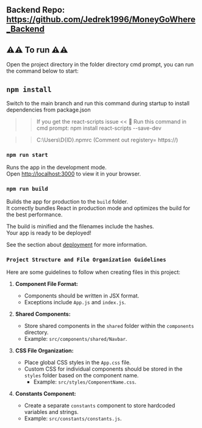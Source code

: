 ## Backend Repo: https://github.com/Jedrek1996/MoneyGoWhere_Backend
## ⚠️⚠️ To run ⚠️⚠️

Open the project directory in the folder directory cmd prompt, you can run the command below to start:

## `npm install`
Switch to the main branch and run this command during startup to install dependencies from package.json

> > If you get the react-scripts issue <<
> > 🥓 Run this command in cmd prompt: npm install react-scripts --save-dev

> > C:\Users\D{ID}\.npmrc (Comment out registery= https://)

### `npm run start`

Runs the app in the development mode.\
Open [http://localhost:3000](http://localhost:3000) to view it in your browser.

### `npm run build`

Builds the app for production to the `build` folder.\
It correctly bundles React in production mode and optimizes the build for the best performance.

The build is minified and the filenames include the hashes.\
Your app is ready to be deployed!

See the section about [deployment](https://facebook.github.io/create-react-app/docs/deployment) for more information.

### `Project Structure and File Organization Guidelines`

Here are some guidelines to follow when creating files in this project:

1. **Component File Format:**
   - Components should be written in JSX format.
   - Exceptions include `App.js` and `index.js`.

2. **Shared Components:**
   - Store shared components in the `shared` folder within the `components` directory.
   - Example: `src/components/shared/Navbar`.

3. **CSS File Organization:**
   - Place global CSS styles in the `App.css` file.
   - Custom CSS for individual components should be stored in the `styles` folder based on the component name.
     - Example: `src/styles/ComponentName.css`.

4. **Constants Component:**
   - Create a separate `constants` component to store hardcoded variables and strings.
   - Example: `src/constants/constants.js`.
